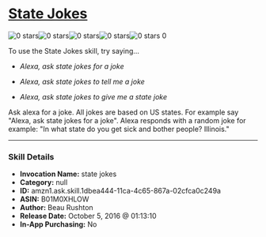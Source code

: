 # [State Jokes](http://alexa.amazon.com/#skills/amzn1.ask.skill.1dbea444-11ca-4c65-867a-02cfca0c249a)
![0 stars](../../images/ic_star_border_black_18dp_1x.png)![0 stars](../../images/ic_star_border_black_18dp_1x.png)![0 stars](../../images/ic_star_border_black_18dp_1x.png)![0 stars](../../images/ic_star_border_black_18dp_1x.png)![0 stars](../../images/ic_star_border_black_18dp_1x.png) 0

To use the State Jokes skill, try saying...

* *Alexa, ask state jokes for a joke*

* *Alexa, ask state jokes to tell me a joke*

* *Alexa, ask state jokes to give me a state joke*

Ask alexa for a joke. All jokes are based on US states.  For example say "Alexa, ask state jokes for a joke".  Alexa responds with a random joke for example: "In what state do you get sick and bother people? Illinois."

***

### Skill Details

* **Invocation Name:** state jokes
* **Category:** null
* **ID:** amzn1.ask.skill.1dbea444-11ca-4c65-867a-02cfca0c249a
* **ASIN:** B01M0XHLOW
* **Author:** Beau Rushton
* **Release Date:** October 5, 2016 @ 01:13:10
* **In-App Purchasing:** No
